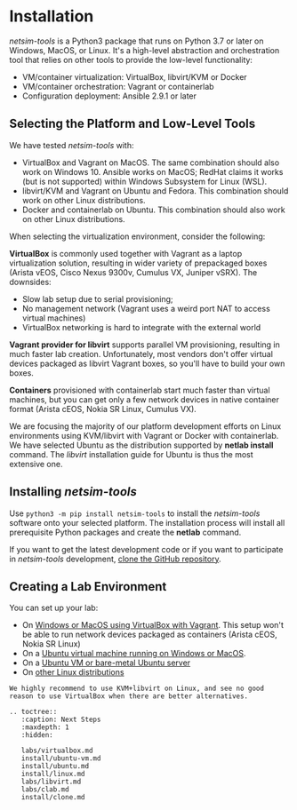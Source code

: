 # Installation

*netsim-tools* is a Python3 package that runs on Python 3.7 or later on Windows, MacOS, or Linux. It's a high-level abstraction and orchestration tool that relies on other tools to provide the low-level functionality:

* VM/container virtualization: VirtualBox, libvirt/KVM or Docker
* VM/container orchestration: Vagrant or containerlab
* Configuration deployment: Ansible 2.9.1 or later

## Selecting the Platform and Low-Level Tools

We have tested *netsim-tools* with:

* VirtualBox and Vagrant on MacOS. The same combination should also work on Windows 10. Ansible works on MacOS; RedHat claims it works (but is not supported) within Windows Subsystem for Linux (WSL).
* libvirt/KVM and Vagrant on Ubuntu and Fedora. This combination should work on other Linux distributions.
* Docker and containerlab on Ubuntu. This combination should also work on other Linux distributions.

When selecting the virtualization environment, consider the following:

**VirtualBox** is commonly used together with Vagrant as a laptop virtualization solution, resulting in wider variety of prepackaged boxes (Arista vEOS, Cisco Nexus 9300v, Cumulus VX, Juniper vSRX). The downsides: 

* Slow lab setup due to serial provisioning;
* No management network (Vagrant uses a weird port NAT to access virtual machines)
* VirtualBox networking is hard to integrate with the external world

**Vagrant provider for libvirt** supports parallel VM provisioning, resulting in much faster lab creation. Unfortunately, most vendors don't offer virtual devices packaged as libvirt Vagrant boxes, so you'll have to build your own boxes.

**Containers** provisioned with containerlab start much faster than virtual machines, but you can get only a few network devices in native container format (Arista cEOS, Nokia SR Linux, Cumulus VX).

We are focusing the majority of our platform development efforts on Linux environments using KVM/libvirt with Vagrant or Docker with containerlab. We have selected Ubuntu as the distribution supported by **netlab install** command. The *libvirt* installation guide for Ubuntu is thus the most extensive one.

## Installing *netsim-tools*

Use `python3 -m pip install netsim-tools` to install the *netsim-tools* software onto your selected platform. The installation process will install all prerequisite Python packages and create the **netlab** command.

If you want to get the latest development code or if you want to participate in *netsim-tools* development, [clone the GitHub repository](install/clone.md).

## Creating a Lab Environment

You can set up your lab:

* On [Windows or MacOS using VirtualBox with Vagrant](labs/virtualbox.md). This setup won't be able to run network devices packaged as containers (Arista cEOS, Nokia SR Linux)
* On a [Ubuntu virtual machine running on Windows or MacOS](install/ubuntu-vm.md).
* On a [Ubuntu VM or bare-metal Ubuntu server](install/ubuntu.md)
* On [other Linux distributions](install/linux.md)

```{tip}
We highly recommend to use KVM+libvirt on Linux, and see no good reason to use VirtualBox when there are better alternatives.
```

```eval_rst
.. toctree::
   :caption: Next Steps
   :maxdepth: 1
   :hidden:

   labs/virtualbox.md
   install/ubuntu-vm.md
   install/ubuntu.md
   install/linux.md
   labs/libvirt.md
   labs/clab.md
   install/clone.md
```
